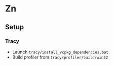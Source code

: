 # Zn

## Setup

### Tracy
* Launch `tracy/install_vcpkg_dependencies.bat`
* Build profiler from `tracy/profiler/build/win32`
